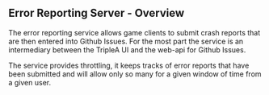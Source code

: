 ## Error Reporting Server - Overview

The error reporting service allows game clients to submit crash reports that are then entered
into Github Issues. For the most part the service is an intermediary between the TripleA UI
and the web-api for Github Issues.

The service provides throttling, it keeps tracks of error reports that have been submitted
and will allow only so many for a given window of time from a given user.
